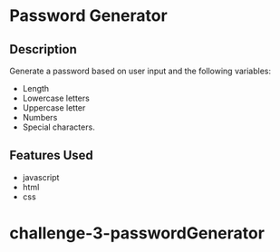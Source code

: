 # **Password Generator**
## **Description**
Generate a password based on user input and the following variables:
*   Length
*   Lowercase letters
*   Uppercase letter
*   Numbers
*   Special characters. 

## **Features Used**
* javascript
* html
* css
# challenge-3-passwordGenerator
